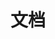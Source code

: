 ---
title: "文档"
linkTitle: "Document"

section1:
  title: QingCloud 文档
  vice_title: QingCloud 为您提供秒级响应、性能卓越、安全稳定的云计算服务

---